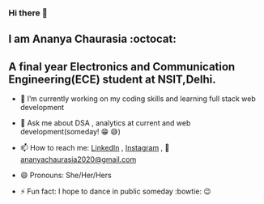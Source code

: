 ### Hi there 👋
## I am Ananya Chaurasia :octocat:
## A final year Electronics and Communication Engineering(ECE) student at NSIT,Delhi.

- 🔭 I’m currently working on my coding skills and learning full stack web development
- 💬 Ask me about DSA , analytics at current and web development(someday! :grin: :sweat_smile:)
- 📫 How to reach me: [LinkedIn](https://www.linkedin.com/in/ananya-chaurasia/)      , [Instagram](https://www.instagram.com/_ananya_202/) , 
      :email: ananyachaurasia2020@gmail.com

- 😄 Pronouns: She/Her/Hers
- ⚡ Fun fact: I hope to dance in public someday :bowtie: :wink:

